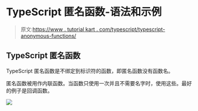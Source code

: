 # TypeScript 匿名函数-语法和示例

> 原文:[https://www . tutorial kart . com/typescript/typescript-anonymous-functions/](https://www.tutorialkart.com/typescript/typescript-anonymous-functions/)

## TypeScript 匿名函数

TypeScript 匿名函数是不绑定到标识符的函数，即匿名函数没有函数名。

匿名函数被用作内联函数。当函数只使用一次并且不需要名字时，使用这些。最好的例子是回调函数。

[![](../Images/925da31b32d6bc3827932f6c8afb11bb.png)](https://www.tutorialkart.com/)